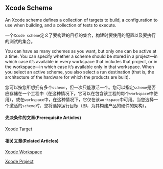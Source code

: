 ## Xcode Scheme

An Xcode scheme defines a collection of targets to build, a configuration to use when building, and a collection of tests to execute.

一个`Xcode scheme`定义了要构建的目标的集合，构建时要使用的配置以及要执行的测试的集合。

You can have as many schemes as you want, but only one can be active at a time. You can specify whether a scheme should be stored in a project—in which case it’s available in every workspace that includes that project, or in the workspace—in which case it’s available only in that workspace. When you select an active scheme, you also select a run destination (that is, the architecture of the hardware for which the products are built).

您可以按您所想拥有多个`scheme`，但一次只能激活一个。您可以指定`scheme`是否应存储在一个工程中（在这种情况下，它可以在包含该工程的每个`workspace`中使用），或在`workspace`中，在这种情况下，它仅在该`workspace`中可用。当您选择一个激活的`scheme`时，您将选择运行目标（即，为其构建产品的硬件的架构）。

#### 先决条件的文章(Prerequisite Articles)
[Xcode Target](Xcode%20Target.md)

#### 相关文章(Related Articles)
[Xcode Workspace](Xcode%20Workspace.md)

[Xcode Project](Xcode%20Project.md)